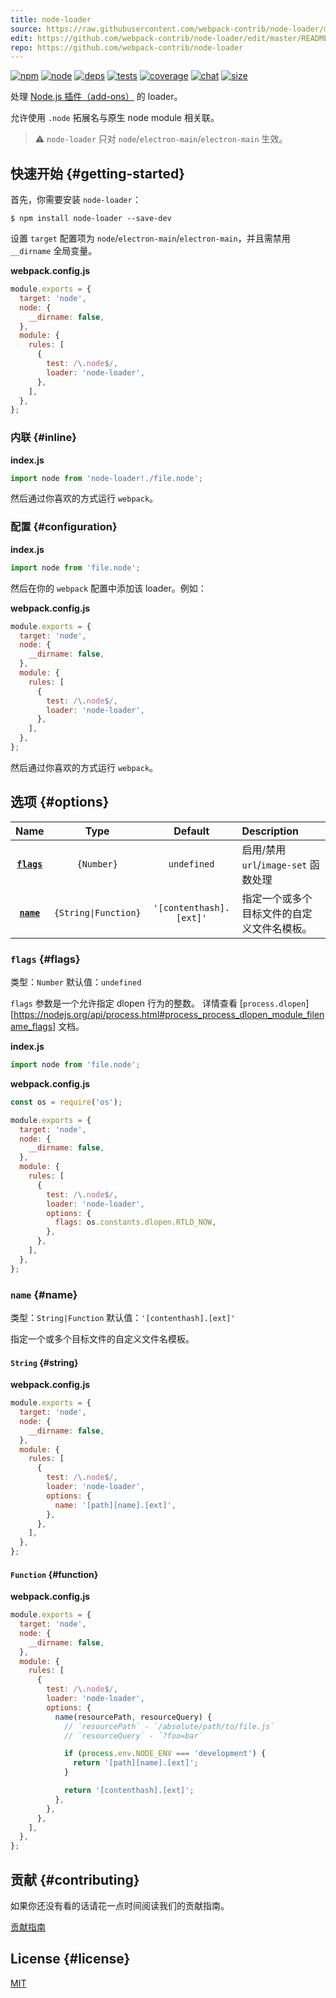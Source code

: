 ```yaml
---
title: node-loader
source: https://raw.githubusercontent.com/webpack-contrib/node-loader/master/README.md
edit: https://github.com/webpack-contrib/node-loader/edit/master/README.md
repo: https://github.com/webpack-contrib/node-loader
---
```



[![npm][npm]][npm-url]
[![node][node]][node-url]
[![deps][deps]][deps-url]
[![tests][tests]][tests-url]
[![coverage][cover]][cover-url]
[![chat][chat]][chat-url]
[![size][size]][size-url]



处理 [Node.js 插件（add-ons）](https://nodejs.org/dist/latest/docs/api/addons.html) 的 loader。

允许使用 `.node` 拓展名与原生 node module 相关联。

> ⚠ `node-loader` 只对 `node`/`electron-main`/`electron-main` 生效。

## 快速开始 {#getting-started}

首先，你需要安装 `node-loader`：

```console
$ npm install node-loader --save-dev
```

设置 `target` 配置项为 `node`/`electron-main`/`electron-main`，并且需禁用 `__dirname` 全局变量。

**webpack.config.js**

```js
module.exports = {
  target: 'node',
  node: {
    __dirname: false,
  },
  module: {
    rules: [
      {
        test: /\.node$/,
        loader: 'node-loader',
      },
    ],
  },
};
```

### 内联 {#inline}

**index.js**

```js
import node from 'node-loader!./file.node';
```

然后通过你喜欢的方式运行 `webpack`。

### 配置 {#configuration}

**index.js**

```js
import node from 'file.node';
```

然后在你的 `webpack` 配置中添加该 loader。例如：

**webpack.config.js**

```js
module.exports = {
  target: 'node',
  node: {
    __dirname: false,
  },
  module: {
    rules: [
      {
        test: /\.node$/,
        loader: 'node-loader',
      },
    ],
  },
};
```

然后通过你喜欢的方式运行 `webpack`。

## 选项 {#options}

|         Name          |         Type         |         Default         | Description                                                  |
| :-------------------: | :------------------: | :---------------------: | :----------------------------------------------------------- |
| **[`flags`](#flags)** |      `{Number}`      |       `undefined`       | 启用/禁用 `url`/`image-set` 函数处理       |
|  **[`name`](#name)**  | `{String\|Function}` | `'[contenthash].[ext]'` | 指定一个或多个目标文件的自定义文件名模板。 |

### `flags` {#flags}

类型：`Number`
默认值：`undefined`

`flags` 参数是一个允许指定 dlopen 行为的整数。
详情查看 [`process.dlopen`][https://nodejs.org/api/process.html#process_process_dlopen_module_filename_flags] 文档。

**index.js**

```js
import node from 'file.node';
```

**webpack.config.js**

```js
const os = require('os');

module.exports = {
  target: 'node',
  node: {
    __dirname: false,
  },
  module: {
    rules: [
      {
        test: /\.node$/,
        loader: 'node-loader',
        options: {
          flags: os.constants.dlopen.RTLD_NOW,
        },
      },
    ],
  },
};
```

### `name` {#name}

类型：`String|Function`
默认值：`'[contenthash].[ext]'`

指定一个或多个目标文件的自定义文件名模板。

#### `String` {#string}

**webpack.config.js**

```js
module.exports = {
  target: 'node',
  node: {
    __dirname: false,
  },
  module: {
    rules: [
      {
        test: /\.node$/,
        loader: 'node-loader',
        options: {
          name: '[path][name].[ext]',
        },
      },
    ],
  },
};
```

#### `Function` {#function}

**webpack.config.js**

```js
module.exports = {
  target: 'node',
  node: {
    __dirname: false,
  },
  module: {
    rules: [
      {
        test: /\.node$/,
        loader: 'node-loader',
        options: {
          name(resourcePath, resourceQuery) {
            // `resourcePath` - `/absolute/path/to/file.js`
            // `resourceQuery` - `?foo=bar`

            if (process.env.NODE_ENV === 'development') {
              return '[path][name].[ext]';
            }

            return '[contenthash].[ext]';
          },
        },
      },
    ],
  },
};
```

## 贡献 {#contributing}

如果你还没有看的话请花一点时间阅读我们的贡献指南。

[贡献指南](https://github.com/webpack-contrib/node-loader/blob/master/.github/CONTRIBUTING.md)

## License {#license}

[MIT](https://github.com/webpack-contrib/node-loader/blob/master/LICENSE)

[npm]: https://img.shields.io/npm/v/node-loader.svg
[npm-url]: https://npmjs.com/package/node-loader
[node]: https://img.shields.io/node/v/node-loader.svg
[node-url]: https://nodejs.org/
[deps]: https://david-dm.org/webpack-contrib/node-loader.svg
[deps-url]: https://david-dm.org/webpack-contrib/node-loader
[tests]: https://github.com/webpack-contrib/node-loader/workflows/node-loader/badge.svg
[tests-url]: https://github.com/webpack-contrib/node-loader/actions
[cover]: https://codecov.io/gh/webpack-contrib/node-loader/branch/master/graph/badge.svg
[cover-url]: https://codecov.io/gh/webpack-contrib/node-loader
[chat]: https://badges.gitter.im/webpack/webpack.svg
[chat-url]: https://gitter.im/webpack/webpack
[size]: https://packagephobia.now.sh/badge?p=node-loader
[size-url]: https://packagephobia.now.sh/result?p=node-loader
